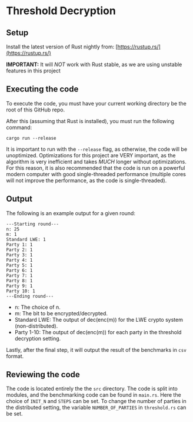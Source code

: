 # Threshold Decryption
## Setup
Install the latest version of Rust nightly from: [https://rustup.rs/](https://rustup.rs/)

**IMPORTANT:** It will *NOT* work with Rust stable, as we are using unstable features in this project

## Executing the code
To execute the code, you must have your current working directory be the root of this GitHub repo.

After this (assuming that Rust is installed), you must run the following command:

```
cargo run --release
```

It is important to run with the `--release` flag, as otherwise, the code will be unoptimized. Optimizations for this project are VERY important, as the algorithm is very inefficient and takes *MUCH* longer without optimizations.
For this reason, it is also recommended that the code is run on a powerful modern computer with good single-threaded performance (multiple cores will not improve the performance, as the code is single-threaded).

## Output
The following is an example output for a given round:

```
---Starting round---
n: 25
m: 1
Standard LWE: 1
Party 1: 1
Party 2: 1
Party 3: 1
Party 4: 1
Party 5: 1
Party 6: 1
Party 7: 1
Party 8: 1
Party 9: 1
Party 10: 1
---Ending round---
```

- n: The choice of n.
- m: The bit to be encrypted/decrypted.
- Standard LWE: The output of dec(enc(m)) for the LWE crypto system (non-distributed).
- Party 1-10: The output of dec(enc(m)) for each party in the threshold decryption setting.

Lastly, after the final step, it will output the result of the benchmarks in `csv` format.


## Reviewing the code
The code is located entirely the the `src` directory. The code is split into modules, and the benchmarking code can be found in `main.rs`. Here the choice of `INIT_N` and `STEPS` can be set. To change the number of parties in the distributed setting, the variable `NUMBER_OF_PARTIES` in `threshold.rs` can be set.